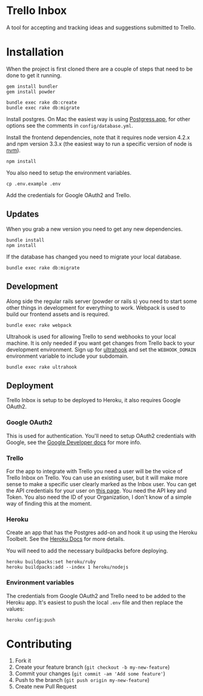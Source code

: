 Trello Inbox
============

A tool for accepting and tracking ideas and suggestions submitted to Trello.

Installation
============
When the project is first cloned there are a couple of steps that need to be
done to get it running.

```
gem install bundler
gem install powder

bundle exec rake db:create
bundle exec rake db:migrate
```

Install postgres. On Mac the easiest way is using
[Postgress.app](http://postgresapp.com/), for other options see the comments in
`config/database.yml`.

Install the frontend dependencies, note that it requires node version 4.2.x
and npm version 3.3.x (the easiest way to run a specific version of node is
[nvm](https://github.com/creationix/nvm)).
```
npm install
```

You also need to setup the environment variables.
```
cp .env.example .env
```
Add the credentials for Google OAuth2 and Trello.

Updates
-------
When you grab a new version you need to get any new dependencies.
```
bundle install
npm install
```

If the database has changed you need to migrate your local database.

```
bundle exec rake db:migrate
```

Development
-----------
Along side the regular rails server (powder or rails s) you need to start some
other things in development for everything to work. Webpack is used to build
our frontend assets and is required.
```
bundle exec rake webpack
```

Ultrahook is used for allowing Trello to send webhooks to your local machine.
It is only needed if you want get changes from Trello back to your development
environment. Sign up for [ultrahook](http://ultrahook.com) and set the
`WEBHOOK_DOMAIN` environment variable to include your subdomain.
```
bundle exec rake ultrahook
```

Deployment
----------
Trello Inbox is setup to be deployed to Heroku, it also requires Google OAuth2.

### Google OAuth2
This is used for authentication. You'll need to setup OAuth2 credentials with
Google, see the
[Google Developer docs](https://developers.google.com/identity/protocols/OAuth2)
for more info.

### Trello
For the app to integrate with Trello you need a user will be the voice of
Trello Inbox on Trello. You can use an existing user, but it will make more
sense to make a specific user clearly marked as the Inbox user. You can get
the API credentials for your user on [this page](https://trello.com/app-key).
You need the API key and Token. You also need the ID of your Organization,
I don't know of a simple way of finding this at the moment.

### Heroku
Create an app that has the Postgres add-on and hook it up using the Heroku
Toolbelt. See the
[Heroku Docs](https://devcenter.heroku.com/articles/getting-started-with-rails4)
for more details.

You will need to add the necessary buildpacks before deploying.
```
heroku buildpacks:set heroku/ruby
heroku buildpacks:add --index 1 heroku/nodejs
```

### Environment variables
The credentials from Google OAuth2 and Trello need to be added to the Heroku
app. It's easiest to push the local `.env` file and then replace the values:
```
heroku config:push
```

Contributing
============

1. Fork it
2. Create your feature branch (`git checkout -b my-new-feature`)
3. Commit your changes (`git commit -am 'Add some feature'`)
4. Push to the branch (`git push origin my-new-feature`)
5. Create new Pull Request

